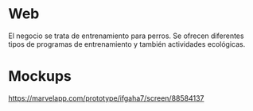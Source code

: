 # Web

El negocio se trata de entrenamiento para perros. Se ofrecen diferentes tipos de programas de entrenamiento y también actividades ecológicas.

# Mockups

https://marvelapp.com/prototype/ifgaha7/screen/88584137

